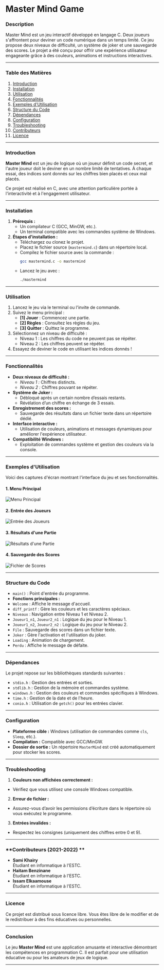 # Master Mind Game

### **Description**
Master Mind est un jeu interactif développé en langage C. Deux joueurs s'affrontent pour deviner un code numérique dans un temps limité. Ce jeu propose deux niveaux de difficulté, un système de joker et une sauvegarde des scores. Le projet a été conçu pour offrir une expérience utilisateur engageante grâce à des couleurs, animations et instructions interactives.

---

### **Table des Matières**
1. [Introduction](#introduction)
2. [Installation](#installation)
3. [Utilisation](#utilisation)
4. [Fonctionnalités](#fonctionnalités)
5. [Exemples d'Utilisation](#exemples-dutilisation)
6. [Structure du Code](#structure-du-code)
7. [Dépendances](#dépendances)
8. [Configuration](#configuration)
9. [Troubleshooting](#troubleshooting)
10. [Contributeurs](#contributeurs)
11. [Licence](#licence)

---

### **Introduction**
**Master Mind** est un jeu de logique où un joueur définit un code secret, et l'autre joueur doit le deviner en un nombre limité de tentatives. À chaque essai, des indices sont donnés sur les chiffres bien placés et ceux mal placés. 

Ce projet est réalisé en C, avec une attention particulière portée à l'interactivité et à l'engagement utilisateur.

---

### **Installation**
1. **Prérequis :**
   - Un compilateur C (GCC, MinGW, etc.).
   - Un terminal compatible avec les commandes système de Windows.
2. **Étapes d'installation :**
   - Téléchargez ou clonez le projet.
   - Placez le fichier source (`mastermind.c`) dans un répertoire local.
   - Compilez le fichier source avec la commande :
     ```bash
     gcc mastermind.c -o mastermind
     ```
   - Lancez le jeu avec :
     ```bash
     ./mastermind
     ```

---

### **Utilisation**
1. Lancez le jeu via le terminal ou l'invite de commande.
2. Suivez le menu principal :
   - **[1] Jouer** : Commencez une partie.
   - **[2] Règles** : Consultez les règles du jeu.
   - **[3] Quitter** : Quittez le programme.
3. Sélectionnez un niveau de difficulté :
   - Niveau 1 : Les chiffres du code ne peuvent pas se répéter.
   - Niveau 2 : Les chiffres peuvent se répéter.
4. Essayez de deviner le code en utilisant les indices donnés !

---

### **Fonctionnalités**
- **Deux niveaux de difficulté :**
  - *Niveau 1 :* Chiffres distincts.
  - *Niveau 2 :* Chiffres pouvant se répéter.
- **Système de Joker :**
  - Débloqué après un certain nombre d’essais restants.
  - Révélation d’un chiffre en échange de 3 essais.
- **Enregistrement des scores :**
  - Sauvegarde des résultats dans un fichier texte dans un répertoire dédié.
- **Interface interactive :**
  - Utilisation de couleurs, animations et messages dynamiques pour améliorer l'expérience utilisateur.
- **Compatibilité Windows :**
  - Exploitation de commandes système et gestion des couleurs via la console.

---

### **Exemples d'Utilisation**
Voici des captures d'écran montrant l'interface du jeu et ses fonctionnalités.

#### **1. Menu Principal**
![Menu Principal](D:\github\mastermaind_images\1.png)

#### **2. Entrée des Joueurs**
![Entrée des Joueurs](D:\github\mastermaind_images\2.png)

#### **3. Résultats d'une Partie**
![Résultats d'une Partie](D:\github\mastermaind_images\3.png)

#### **4. Sauvegarde des Scores**
![Fichier de Scores](D:\github\mastermaind_images\4.png)


---

### **Structure du Code**
- `main()` : Point d'entrée du programme.
- **Fonctions principales :**
- `Welcome` : Affiche le message d'accueil.
- `diff_printf` : Gère les couleurs et les caractères spéciaux.
- `Niveaux` : Navigation entre Niveau 1 et Niveau 2.
- `Joueur1_n1`, `Joueur2_n1` : Logique du jeu pour le Niveau 1.
- `Joueur1_n2`, `Joueur2_n2` : Logique du jeu pour le Niveau 2.
- `File` : Sauvegarde des scores dans un fichier texte.
- `Joker` : Gère l'activation et l'utilisation du joker.
- `Loading` : Animation de chargement.
- `Perdu` : Affiche le message de défaite.

---

### **Dépendances**
Le projet repose sur les bibliothèques standards suivantes :
- `stdio.h` : Gestion des entrées et sorties.
- `stdlib.h` : Gestion de la mémoire et commandes système.
- `windows.h` : Gestion des couleurs et commandes spécifiques à Windows.
- `time.h` : Gestion de la date et de l'heure.
- `conio.h` : Utilisation de `getch()` pour les entrées clavier.

---

### **Configuration**
- **Plateforme cible :** Windows (utilisation de commandes comme `cls`, `Sleep`, etc.).
- **Compilation :** Compatible avec GCC/MinGW.
- **Dossier de sortie :** Un répertoire `MasterMind` est créé automatiquement pour stocker les scores.

---

### **Troubleshooting**
1. **Couleurs non affichées correctement :**
 - Vérifiez que vous utilisez une console Windows compatible.
2. **Erreur de fichier :**
 - Assurez-vous d’avoir les permissions d’écriture dans le répertoire où vous exécutez le programme.
3. **Entrées invalides :**
 - Respectez les consignes (uniquement des chiffres entre 0 et 9).

---

### **Contributeurs (2021-2022) **
- **Sami Khairy**  
Étudiant en informatique à l'ESTC.
- **Haitam Benzinane**  
Étudiant en informatique à l'ESTC.
- **Issam Elkaamouse**  
Étudiant en informatique à l'ESTC.

---

### **Licence**
Ce projet est distribué sous licence libre. Vous êtes libre de le modifier et de le redistribuer à des fins éducatives ou personnelles.

---

### **Conclusion**
Le jeu **Master Mind** est une application amusante et interactive démontrant les compétences en programmation C. Il est parfait pour une utilisation éducative ou pour les amateurs de jeux de logique.

---

